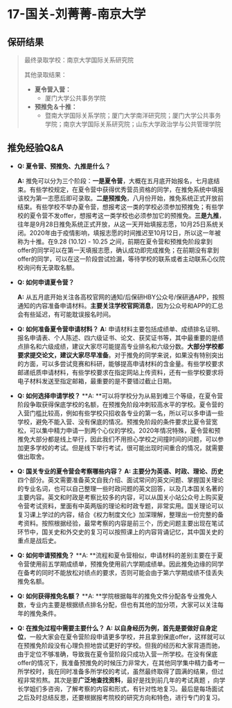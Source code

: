# 17-国关-刘菁菁-南京大学



## 保研结果

> 最终录取学校：南京大学国际关系研究院
>
> 其他录取结果：
>
> * **夏令营入营：**
>   * 厦门大学公共事务学院
> * **预推免＆十推：**
>   * 暨南大学国际关系学院；厦门大学南洋研究院；厦门大学公共事务学院；南京大学国际关系研究院；山东大学政治学与公共管理学院



## 推免经验Q&A

* **Q: 夏令营、预推免、九推是什么？**

  **A:** 推免可以分为三个阶段：**一是夏令营**，大概在五月底开始报名，七月底结束。有些学校规定，在夏令营中获得优秀营员资格的同学，在推免系统中填报该校为第一志愿后即可录取。**二是预推免**，八月份开始，推免系统正式开放前结束。有些学校不举办夏令营，想报考这一类的学校必须参加预推免；有些学校的夏令营不发offer，想报考这一类学校也必须参加它的预推免。**三是九推**，往年是9月28日推免系统正式开放，从这一天开始填报志愿，10月25日系统关闭。2020年由于疫情影响，填报志愿的时间推迟至10月12日，所以这一年被称为十推。在9.28 (10.12) - 10.25 之间，前期在夏令营和预推免阶段拿到offer的同学可以在第一天填报志愿，确认成功即完成推免；在前期没有拿到offer的同学，可以在这一阶段尝试捡漏，等待学校的联系或者主动联系心仪院校询问有无录取名额。

  

* **Q: 如何申请夏令营？**

  **A:** 从五月底开始关注各高校官网的通知/后保研HBY公众号/保研通APP，按照通知的内容准备申请材料。**主要关注学校官网消息**，因为公众号和APP的汇总会有些延迟，有可能耽误报名时间。

  

* **Q: 如何准备夏令营申请材料？**
  **A:** 申请材料主要包括成绩单、成绩排名证明、报名申请表、个人陈述、四六级证书、论文、获奖证书等，其中最重要的是绩点排名和六级成绩，建议大家尽可能提高专业排名和六级分数。**大部分学校都要求提交论文，建议大家尽早准备**。对于推免的同学来说，如果没有特别突出的方面，可以多尝试竞赛和科研，能够提高申请材料的含金量。有些学校要求邮递纸质申请材料，有些学校要求在指定网站上传资料，还有一些学校要求将电子材料发送至指定邮箱，最重要的是不要错过截止日期。

  

* **Q: 如何选择申请学校？**
  **A: **可以将学校分为从易到难三个等级，在夏令营阶段争取获得保底学校的名额，在预推免阶段冲刺较高水平的学校。夏令营的入营门槛比较高，例如有些学校只招收各专业的第一名，所以可以多申请一些学校，避免不能入营、没有保底的情况。预推免阶段的条件要求比夏令营宽松，可以集中精力申请一到两个心仪的学校。2020年情况特殊，夏令营和预推免大部分都是线上举行，因此我们不用担心学校之间撞时间的问题，可以参加更多学校的考试。但是线下举行考试，很可能出现时间重合的情况，就需要做出取舍。

  

* **Q: 国关专业的夏令营会考察哪些内容？**
  **A: **主要分为**英语、时政、理论、历史**四个部分。英文需要准备英文自我介绍、面试常问的英文问题、掌握国关理论的专业名词，也可以自己整理一些时政问题的英文回答，以及几本国关名著的主要内容。英文和时政是考察比较多的内容，可以从国关小站公众号上购买夏令营考试资料，里面有中英两版的理论和时政专题，非常实用。国关理论可以复习课上学过的内容，结合《权力制度文化》加深理解，整理出一份完整的备考资料。按照根据经验，最常考察的内容是前三个，历史问题主要出现在笔试环节中，国关史和外交史的复习可以按照课上的内容背诵记忆，其中国关史的重点是战后史。

  

* **Q: 如何申请预推免？**
  **A: **流程和夏令营相似，申请材料的差别主要在于夏令营使用前五学期成绩单，预推免使用前六学期成绩单。因此推免边缘的同学在备考的同时不能放松对绩点的要求，否则可能会由于第六学期成绩不佳丢失推免名额。

  

* **Q: 如何获得推免名额？**
  **A: **学院根据每年的推免文件分配各专业推免人数，专业内主要是根据绩点排名分配，但也有其他的加分项，大家可以关注每年的推免条件。

  

* **Q: 在推免过程中需要主要什么？**
  **A: **以自身经历为例，首先是要做好**自身定位**，一般大家会在夏令营阶段申请更多学校，并且拿到保底offer，这样就可以在预推免阶段没有心理负担地尝试更好的学校。但我的经历和大家背道而驰，由于定位不够准确，导致我在夏令营阶段只成功入营一所学校。在没有保底offer的情况下，我准备预推免的时候压力非常大，在其他同学集中精力备考一所学校时，我在同时准备多所学校的考试，虽然最终取得了圆满的结果，但过程非常煎熬。其次是要**广泛地查找资料**，最好是找到前几年的考试真题 ，向学长学姐们多咨询，了解考察的内容和形式，有针对性地复习。最后是每场面试之后及时总结反思，还要根据报考院校的研究方向和特色，进行专门的复习。